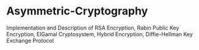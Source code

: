# Asymmetric-Cryptography
Implementation and Description of RSA Encryption, Rabin Public Key Encryption, ElGamal Cryptosystem, Hybrid Encryption, Diffie-Hellman Key Exchange Protocol
